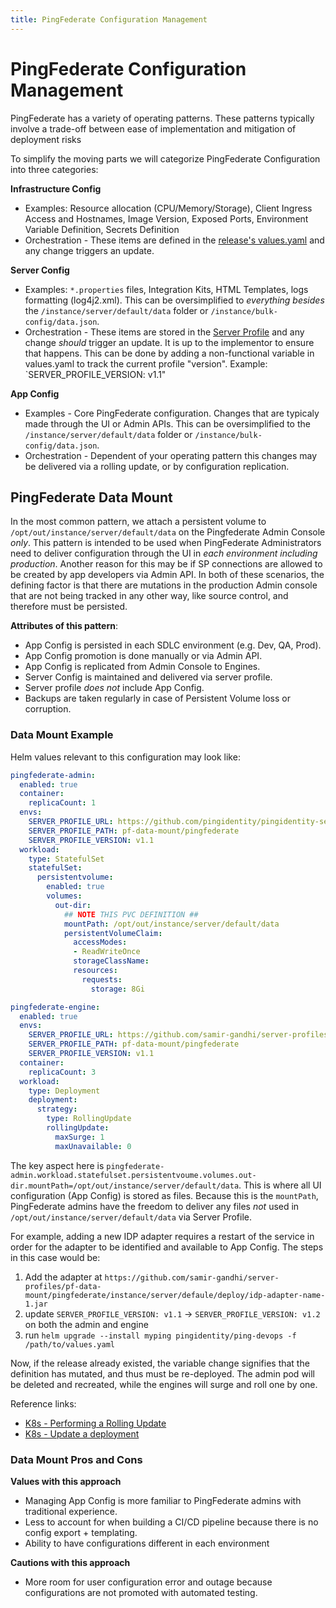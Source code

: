```yaml
---
title: PingFederate Configuration Management
---
```

# PingFederate Configuration Management

PingFederate has a variety of operating patterns. These patterns typically involve a trade-off between ease of implementation and mitigation of deployment risks

To simplify the moving parts we will categorize PingFederate Configuration into three categories:

**Infrastructure Config**

  - Examples: Resource allocation (CPU/Memory/Storage), Client Ingress Access and Hostnames, Image Version, Exposed Ports, Environment Variable Definition, Secrets Definition
  - Orchestration - These items are defined in the [release's values.yaml](https://helm.sh/docs/chart_template_guide/values_files/) and any change triggers an update.

**Server Config**

  - Examples: `*.properties` files, Integration Kits, HTML Templates, logs formatting (log4j2.xml). This can be oversimplified to _everything besides_ the `/instance/server/default/data` folder or `/instance/bulk-config/data.json`.
  - Orchestration - These items are stored in the [Server Profile](../how-to/containerAnatomy.md) and any change _should_ trigger an update. It is up to the implementor to ensure that happens. This can be done by adding a non-functional variable in values.yaml to track the current profile "version". Example: `SERVER_PROFILE_VERSION: v1.1"

**App Config**

  - Examples - Core PingFederate configuration. Changes that are typicaly made through the UI or Admin APIs. This can be oversimplified to the `/instance/server/default/data` folder or `/instance/bulk-config/data.json`.
  - Orchestration - Dependent of your operating pattern this changes may be delivered via a rolling update, or by configuration replication. 



## PingFederate Data Mount

In the most common pattern, we attach a persistent volume to `/opt/out/instance/server/default/data` on the Pingfederate Admin Console _only_. 
This pattern is intended to be used when PingFederate Administrators need to deliver configuration through the UI in _each environment including production_. Another reason for this may be if SP connections are allowed to be created by app developers via Admin API. In both of these scenarios, the defining factor is that there are mutations in the production Admin console that are not being tracked in any other way, like source control, and therefore must be persisted. 

**Attributes of this pattern**:

  - App Config is persisted in each SDLC environment (e.g. Dev, QA, Prod).
  - App Config promotion is done manually or via Admin API.
  - App Config is replicated from Admin Console to Engines.
  - Server Config is maintained and delivered via server profile. 
  - Server profile _does not_ include App Config.
  - Backups are taken regularly in case of Persistent Volume loss or corruption.


### Data Mount Example

Helm values relevant to this configuration may look like: 

  ```yaml
  pingfederate-admin:
    enabled: true
    container:
      replicaCount: 1
    envs:
      SERVER_PROFILE_URL: https://github.com/pingidentity/pingidentity-server-profiles.git
      SERVER_PROFILE_PATH: pf-data-mount/pingfederate
      SERVER_PROFILE_VERSION: v1.1
    workload:
      type: StatefulSet
      statefulSet:
        persistentvolume:
          enabled: true
          volumes:
            out-dir:
              ## NOTE THIS PVC DEFINITION ##
              mountPath: /opt/out/instance/server/default/data
              persistentVolumeClaim:
                accessModes:
                - ReadWriteOnce
                storageClassName:
                resources:
                  requests:
                    storage: 8Gi

  pingfederate-engine:
    enabled: true
    envs:
      SERVER_PROFILE_URL: https://github.com/samir-gandhi/server-profiles.git
      SERVER_PROFILE_PATH: pf-data-mount/pingfederate
      SERVER_PROFILE_VERSION: v1.1
    container:
      replicaCount: 3
    workload:
      type: Deployment
      deployment:
        strategy:
          type: RollingUpdate
          rollingUpdate:
            maxSurge: 1
            maxUnavailable: 0
  ```

The key aspect here is `pingfederate-admin.workload.statefulset.persistentvoume.volumes.out-dir.mountPath=/opt/out/instance/server/default/data`. This is where all UI configuration (App Config) is stored as files. Because this is the `mountPath`, PingFederate admins have the freedom to deliver any files _not_ used in `/opt/out/instance/server/default/data` via Server Profile. 

For example, adding a new IDP adapter requires a restart of the service in order for the adapter to be identified and available to App Config. The steps in this case would be:
  1. Add the adapter at `https://github.com/samir-gandhi/server-profiles/pf-data-mount/pingfederate/instance/server/defaule/deploy/idp-adapter-name-1.jar`
  2. update `SERVER_PROFILE_VERSION: v1.1` -> `SERVER_PROFILE_VERSION: v1.2` on both the admin and engine
  3. run `helm upgrade --install myping pingidentity/ping-devops -f /path/to/values.yaml`

Now, if the release already existed, the variable change signifies that the definition has mutated, and thus must be re-deployed. The admin pod will be deleted and recreated, while the engines will surge and roll one by one. 

Reference links: 

  - [K8s - Performing a Rolling Update](https://kubernetes.io/docs/tutorials/kubernetes-basics/update/update-intro/)
  - [K8s - Update a deployment](https://kubernetes.io/docs/concepts/workloads/controllers/deployment/#updating-a-deployment)

### Data Mount Pros and Cons

**Values with this approach**

  - Managing App Config is more familiar to PingFederate admins with traditional experience. 
  - Less to account for when building a CI/CD pipeline because there is no config export + templating.
  - Ability to have configurations different in each environment

**Cautions with this approach**

  - More room for user configuration error and outage because configurations are not promoted with automated testing. 
